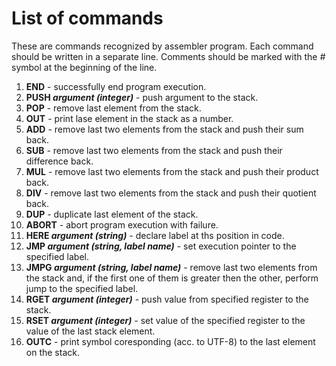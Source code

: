 # List of commands

These are commands recognized by assembler program. Each command should be written in a separate line. Comments should be marked with the *#* symbol at the beginning of the line.

1. **END** - successfully end program execution.
2. **PUSH *argument (integer)*** - push argument to the stack.
3. **POP** - remove last element from the stack.
4. **OUT** - print lase element in the stack as a number.
5. **ADD** - remove last two elements from the stack and push their sum back.
6. **SUB** - remove last two elements from the stack and push their difference back.
7. **MUL** - remove last two elements from the stack and push their product back.
8. **DIV** - remove last two elements from the stack and push their quotient back.
9. **DUP** - duplicate last element of the stack.
10. **ABORT** - abort program execution with failure.
11. **HERE *argument (string)*** - declare label at ths position in code.
12. **JMP *argument (string, label name)*** - set execution pointer to the specified label.
13. **JMPG *argument (string, label name)*** - remove last two elements from the stack and, if the first one of them is greater then the other, perform jump to the specified label.
14. **RGET *argument (integer)*** - push value from specified register to the stack.
15. **RSET *argument (integer)*** - set value of the specified register to the value of the last stack element.
16. **OUTC** - print symbol coresponding (acc. to UTF-8) to the last element on the stack.